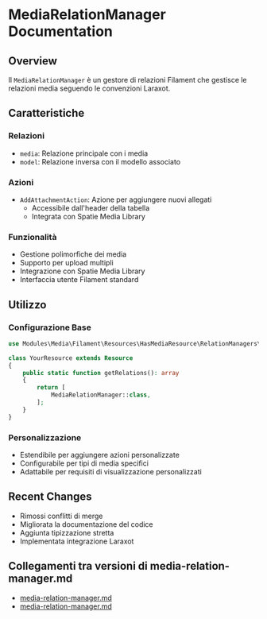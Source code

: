 # MediaRelationManager Documentation

## Overview
Il `MediaRelationManager` è un gestore di relazioni Filament che gestisce le relazioni media seguendo le convenzioni Laraxot.

## Caratteristiche

### Relazioni
- `media`: Relazione principale con i media
- `model`: Relazione inversa con il modello associato

### Azioni
- `AddAttachmentAction`: Azione per aggiungere nuovi allegati
  - Accessibile dall'header della tabella
  - Integrata con Spatie Media Library

### Funzionalità
- Gestione polimorfiche dei media
- Supporto per upload multipli
- Integrazione con Spatie Media Library
- Interfaccia utente Filament standard

## Utilizzo

### Configurazione Base
```php
use Modules\Media\Filament\Resources\HasMediaResource\RelationManagers\MediaRelationManager;

class YourResource extends Resource
{
    public static function getRelations(): array
    {
        return [
            MediaRelationManager::class,
        ];
    }
}
```

### Personalizzazione
- Estendibile per aggiungere azioni personalizzate
- Configurabile per tipi di media specifici
- Adattabile per requisiti di visualizzazione personalizzati

## Recent Changes
- Rimossi conflitti di merge
- Migliorata la documentazione del codice
- Aggiunta tipizzazione stretta
- Implementata integrazione Laraxot 
## Collegamenti tra versioni di media-relation-manager.md
* [media-relation-manager.md](../../../Media/docs/filament/relation-managers/media-relation-manager.md)
* [media-relation-manager.md](../../../Media/docs/resources/media-relation-manager.md)


